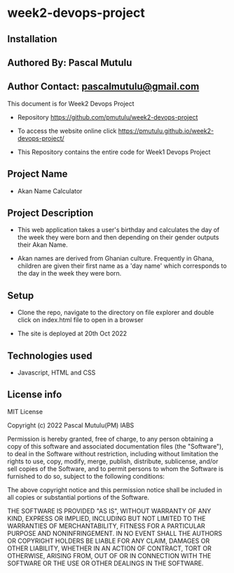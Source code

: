 # week2-devops-project
## Installation
## Authored By: Pascal Mutulu
## Author Contact: pascalmutulu@gmail.com

This document is for Week2 Devops Project

- Repository https://github.com/pmutulu/week2-devops-project

- To access the website online click https://pmutulu.github.io/week2-devops-project/

- This Repository contains the entire code for Week1 Devops Project
## Project Name
- Akan Name Calculator

## Project Description
- This web application takes a user's birthday and calculates the day of the week they were born and then depending on their gender outputs their Akan Name.

- Akan names are derived from Ghanian culture. Frequently in Ghana, children are given their first name as a 'day name' which corresponds to the day in the week they were born.

## Setup

- Clone the repo, navigate to the directory on file explorer and double click on index.html file to open in a browser

- The site is deployed at 20th Oct 2022

## Technologies used
- Javascript, HTML and CSS

## License info
MIT License

Copyright (c) 2022 Pascal Mutulu(PM) lABS

Permission is hereby granted, free of charge, to any person obtaining a copy
of this software and associated documentation files (the "Software"), to deal
in the Software without restriction, including without limitation the rights
to use, copy, modify, merge, publish, distribute, sublicense, and/or sell
copies of the Software, and to permit persons to whom the Software is
furnished to do so, subject to the following conditions:

The above copyright notice and this permission notice shall be included in all
copies or substantial portions of the Software.

THE SOFTWARE IS PROVIDED "AS IS", WITHOUT WARRANTY OF ANY KIND, EXPRESS OR
IMPLIED, INCLUDING BUT NOT LIMITED TO THE WARRANTIES OF MERCHANTABILITY,
FITNESS FOR A PARTICULAR PURPOSE AND NONINFRINGEMENT. IN NO EVENT SHALL THE
AUTHORS OR COPYRIGHT HOLDERS BE LIABLE FOR ANY CLAIM, DAMAGES OR OTHER
LIABILITY, WHETHER IN AN ACTION OF CONTRACT, TORT OR OTHERWISE, ARISING FROM,
OUT OF OR IN CONNECTION WITH THE SOFTWARE OR THE USE OR OTHER DEALINGS IN THE
SOFTWARE.